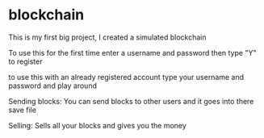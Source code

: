 # blockchain
This is my first big project, I created a simulated blockchain


To use this for the first time enter a username and password then type "Y" to register

to use this with an already registered account type your username and password and play around

Sending blocks: 
  You can send blocks to other users and it goes into there save file
  
Selling:
  Sells all your blocks and gives you the money
